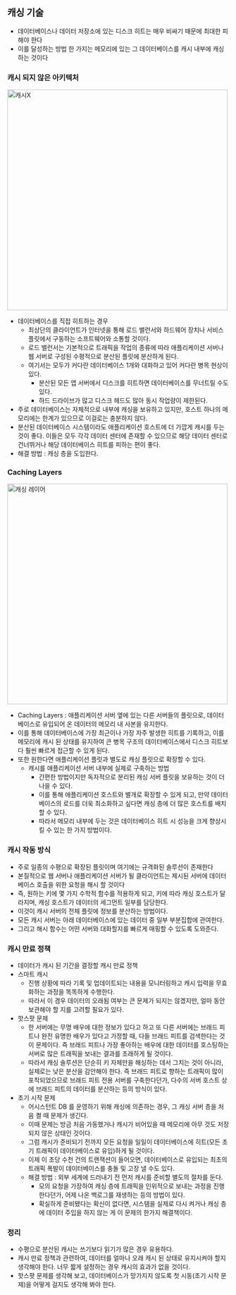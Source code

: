 ## 캐싱 기술

- 데이터베이스나 데이터 저장소에 있는 디스크 히트는 매우 비싸기 때문에 최대한 피해야 한다
- 이를 달성하는 방법 한 가지는 메모리에 있는 그 데이터베이스를 캐시 내부에 캐싱하는 것이다

### 캐시 되지 않은 아키텍처
<img width="500" alt="캐시X" src="https://user-images.githubusercontent.com/107941880/223419070-2324465a-9a69-4d31-9d2c-9cac954c8cec.png">

- 데이터베이스를 직접 히트하는 경우
    - 최상단의 클라이언트가 인터넷을 통해 로드 밸런서와 하드웨어 장치나 서비스 플릿에서 구동하는 소프트웨어와 소통할 것이다.
    - 로드 밸런서는 기본적으로 트래픽을 작업의 종류에 따라 애플리케이션 서버나 웹 서버로 구성된 수평적으로 분산된 플릿에 분산하게 된다.
    - 여기서는 모두가 커다란 데이터베이스 1개와 대화하고 있어 커다란 병목 현상이 있다.
        - 분산된 모든 앱 서버에서 디스크를 히트하면 데이터베이스를 무너트릴 수도 있다.
        - 하드 드라이브가 많고 디스크 헤드도 많아 동시 작업량이 제한된다.
- 주로 데이터베이스는 자체적으로 내부에 캐싱을 보유하고 있지만, 호스트 하나의 메모리에는 한계가 있으므로 이걸로는 충분하지 않다.
- 분산된 데이터베이스 시스템이라도 애플리케이션 호스트에 더 가깝게 캐시를 두는 것이 좋다. 이들은 모두 각각 데이터 센터에 존재할 수 있으므로 해당 데이터 센터로 건너뛰거나 해당 데이터베이스 히트를 피하는 편이 좋다.
- 해결 방법 : 캐싱 층을 도입한다.

### Caching Layers
<img width="500" alt="캐싱 레이어" src="https://user-images.githubusercontent.com/107941880/223419109-08653492-1489-4a24-a83a-fb260c6d5e1f.png">

- Caching Layers : 애플리케이션 서버 옆에 있는 다른 서버들의 플릿으로, 데이터베이스로 유입되어 온 데이터의 메모리 내 사본을 유지한다.
- 이를 통해 데이터베이스에 가장 최근이나 가장 자주 발생한 히트를 기록하고, 이를 메모리에 캐시 된 상태를 유지하여 큰 병목 구조의 데이터베이스에서 디스크 히트보다 훨씬 빠르게 접근할 수 있게 된다.
- 또한 원한다면 애플리케이션 플릿과 별도로 캐싱 플릿으로 확장할 수 있다.
    - 캐시를 애플리케이션 서버 내부에 실제로 구축하는 방법
        - 간편한 방법이지만 독자적으로 분리된 캐싱 서버 플릿을 보유하는 것이 더 나을 수 있다.
        - 이를 통해 애플리케이션 호스트와 별개로 확장할 수 있게 되고, 만약 데이터베이스의 로드를 더욱 최소화하고 싶다면 캐싱 층에 더 많은 호스트를 배치할 수 있다.
        - 따라서 메모리 내부에 두는 것은 데이터베이스 히트 시 성능을 크게 향상시킬 수 있는 한 가지 방법이다.

### 캐시 작동 방식

- 주로 일종의 수평으로 확장된 플릿이며 여기에는 규격화된 솔루션이 존재한다
- 본질적으로 웹 서버나 애플리케이션 서버가 될 클라이언트는 제시된 서버에 데이터베이스 호출을 위한 요청을 해시 할 것이다
- 즉, 원하는 키에 몇 가지 수학적 함수를 적용하게 되고, 키에 따라 캐싱 호스트가 달라지며, 캐싱 호스트가 데이터의 세그먼트 일부를 담당한다.
- 이것이 캐시 서버의 전체 플릿에 정보를 분산하는 방법이다.
- 모든 캐시 서버는 아래 데이터베이스에 있는 데이터 중 일부 부분집합에 관여한다.
- 그리고 해시 함수는 어떤 서버와 대화할지를 빠르게 매핑할 수 있도록 도와준다.

### 캐시 만료 정책

- 데이터가 캐시 된 기간을 결정할 캐시 만료 정책
- 스마트 캐시
    - 진행 상황에 따라 기록 및 업데이트되는 내용을 모니터링하고 캐시 입력을 무효화하는 과정을 똑똑하게 수행한다.
    - 따라서 이 경우 데이터의 오래됨 여부는 큰 문제가 되지는 않겠지만, 얼마 동안 보관해야 할 지를 고려할 필요가 있다.
- 핫스팟 문제
    - 한 서버에는 무명 배우에 대한 정보가 있다고 하고 또 다른 서버에는 브래드 피트나 완전 유명한 배우가 있다고 가정할 때, 다들 브래드 피트를 검색한다는 것이 문제이다. 즉 브래드 피트나 가장 좋아하는 배우에 대한 데이터를 호스팅하는 서버로 많은 트래픽을 보내는 결과를 초래하게 될 것이다.
    - 따라서 캐싱 솔루션은 단순히 키 자체만을 해싱하는 데서 그치는 것이 아니라, 실제로는 낮은 분산을 감안해야 한다. 즉 브래드 피트로 향하는 트래픽이 많이 포착되었으므로 브래드 피트 전용 서버를 구축한다던가, 다수의 서버 호스트 상에 브래드 피트의 데이터를 분산하는 등의 방식이 있다.
- 초기 시작 문제
    - 어시스턴트 DB 를 운영하기 위해 캐싱에 의존하는 경우, 그 캐싱 서버 층을 처음 켤 때 문제가 생긴다.
    - 이때 문제는 방금 처음 가동했거나 캐시가 비어있을 때 메모리에 아무 것도 저장되지 않은 상태인 것이다.
    - 그럼 캐시가 준비되기 전까지 모든 요청을 일일이 데이터베이스에 히트(모든 초기 트래픽이 데이터베이스로 유입)하게 될 것이다.
    - 이제 이 초당 수천 건의 트랜잭션이 들어오면, 데이터베이스로 유입되는 최초의 트래픽 폭발이 데이터베이스를 충돌 및 고장 낼 수도 있다.
    - 해결 방법 : 외부 세계에 드러내기 전 먼저 캐시를 준비할 별도의 절차를 둔다.
        - 모의 요청을 가장하여 캐싱 층에 트래픽을 인위적으로 보내는 과정을 진행한다던가, 어제 나온 백로그를 재생하는 등의 방법이 있다.
        - 확실하게 준비됐다는 확신이 없다면, 시스템을 실제로 다시 켜거나 캐싱 층에 데이터 주입을 하지 않는 게 이 문제의 한가지 해결책이다.

### 정리

- 수평으로 분산된 캐시는 쓰기보다 읽기가 많은 경우 유용하다.
- 캐시 만료 정책과 관련하여, 데이터를 얼마나 오래 캐시 된 상태로 유지시켜야 할지 생각해야 한다. 너무 짧게 설정하는 경우 캐시의 효과가 없을 것이다.
- 핫스팟 문제를 생각해 보고, 데이터베이스가 망가지지 않도록 첫 시동(초기 시작 문제)을 어떻게 걸지도 생각해 봐야 한다.
